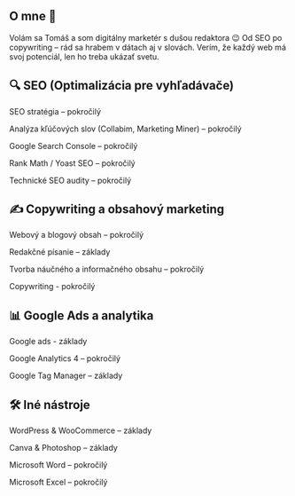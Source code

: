 ## O mne 👋

Volám sa Tomáš a som digitálny marketér s dušou redaktora 😉 Od SEO po copywriting – rád sa hrabem v dátach aj v slovách. Verím, že každý web má svoj potenciál, len ho treba ukázať svetu.

## 🔍 SEO (Optimalizácia pre vyhľadávače)

SEO stratégia – pokročilý

Analýza kľúčových slov (Collabim, Marketing Miner) – pokročilý

Google Search Console – pokročilý

Rank Math / Yoast SEO – pokročilý

Technické SEO audity – pokročilý

## ✍️ Copywriting a obsahový marketing

Webový a blogový obsah – pokročilý

Redakčné písanie – základy

Tvorba náučného a informačného obsahu – pokročilý

Copywriting - pokročilý

## 📊 Google Ads a analytika

Google ads - základy

Google Analytics 4 – pokročilý

Google Tag Manager – základy


##  🛠️ Iné nástroje

WordPress & WooCommerce – základy

Canva & Photoshop – základy

Microsoft Word – pokročilý

Microsoft Excel – pokročilý
